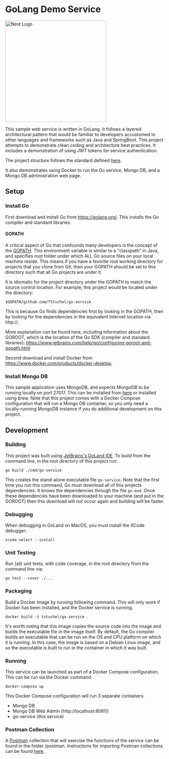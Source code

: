 # GoLang Demo Service
<p style="alignment: center">
  <a href="https://golang.org/" target="blank"><img src="https://golang.org/lib/godoc/images/go-logo-blue.svg" width="320" alt="Nest Logo" /></a>
</p>

This sample web service is written in GoLang. It follows a layered architectural pattern that would be familiar to developers accustomed to other languages and frameworks such as Java and SpringBoot. This project attempts to demonstrate clean coding and architecture best practices. It includes a demonstration of using JWT tokens for service authentication.

The project structure follows the standard defined [here](https://github.com/golang-standards/project-layout]).

It also demonstrates using Docker to run the Go service, Mongo DB, and a Mongo DB administration web page.

## Setup

### Install Go
First download and install Go from https://golang.org/. This installs the Go compiler and standard libraries.  

#### GOPATH
A critical aspect of Go that confounds many developers is the concept of the [GOPATH](https://github.com/golang/go/wiki/GOPATH). This environment variable is similar to a "classpath" in Java, and specifies root folder under which ALL Go source files on your local machine reside. This means if you have a favorite root working directory for projects that you clone from Git, then your GOPATH should be set to this directory such that all Go projects are under it.

It is idiomatic for the project directory under the GOPATH to match the source control location. For example, this project would be located under the directory:
```shell script
$GOPATH/github.com/TStuchel/go-service
```
This is because Go finds dependencies first by looking in the GOPATH, then by looking for the dependencies in the equivalent Internet location via http://.

More explanation can be found here, including information about the GOROOT, which is the location of the Go SDK (compiler and standard libraries):  https://www.jetbrains.com/help/go/configuring-goroot-and-gopath.html

Second download and install Docker from https://www.docker.com/products/docker-desktop.

### Install Mongo DB
This sample application uses MongoDB, and expects MongoDB to be running locally on port 27017. This can be installed from [here](https://www.mongodb.com/download-center/community) or installed using brew. Note that this project comes with a Docker Compose configuration that will run a Mongo DB container, so you only need a locally-running MongoDB instance if you do additional development on this project.

## Development
### Building
This project was built using [JetBrains's GoLand IDE](https://www.jetbrains.com/go/). To build from the command line, in the root directory of this project run:
```shell script
go build ./cmd/go-service
```
This creates the stand-alone executable file `go-service`. Note that the first time you run this command, Go must download all of this projects dependencies. It knows the dependencies through the file `go.mod`. Once these dependencies have been downloaded to your machine (and put in the GOROOT) then this download will not occur again and building will be faster.

### Debugging
When debugging in GoLand on MacOS, you must install the XCode debugger:
```shell script
xcode-select --install
```

### Unit Testing
Run (all) unit tests, with code coverage, in the root directory from the command line via:
```shell script
go test --cover ./...
```

### Packaging
Build a Docker image by running following command. This will only work if Docker has been installed, and the Docker service is running.
```shell script
docker build -t tstuchel/go-service .
```
It's worth noting that this image copies the source code into the image and builds the executable file *in* the image itself. By default, the Go compiler builds an executable that can be run on the OS and CPU platform on which it is running. In this case, the image is based on a Debian Linux image, and so the executable is built to run in the container in which it was built.

### Running
This service can be launched as part of a Docker Compose configuration. This can be run via the Docker command:
```shell script
docker-compose up
```
This Docker Compose configuration will run 3 separate containers.
-   Mongo DB
-   Mongo DB Web Admin (http://localhost:8081/)
-   go-service (this service)

### Postman Collection
A [Postman](https://www.postman.com/) collection that will exercise the functions of the service can be found in the folder /postman. Instructions for importing Postman collections can be found [here](https://learning.postman.com/docs/postman/collections/importing-and-exporting-data/#importing-data-into-postman).

